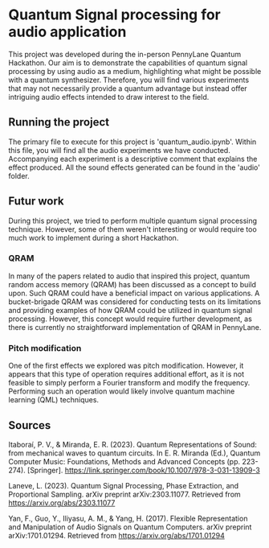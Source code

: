 # Quantum Signal processing for audio application

This project was developed during the in-person PennyLane Quantum Hackathon. Our aim is to demonstrate the capabilities of quantum signal processing by using audio as a medium, highlighting what might be possible with a quantum synthesizer. Therefore, you will find various experiments that may not necessarily provide a quantum advantage but instead offer intriguing audio effects intended to draw interest to the field.

## Running the project

The primary file to execute for this project is 'quantum_audio.ipynb'. Within this file, you will find all the audio experiments we have conducted. Accompanying each experiment is a descriptive comment that explains the effect produced. All the sound effects generated can be found in the 'audio' folder.

## Futur work

During this project, we tried to perform multiple quantum signal processing technique. However, some of them weren't interesting or would require too much work to implement during a short Hackathon.

### QRAM

In many of the papers related to audio that inspired this project, quantum random access memory (QRAM) has been discussed as a concept to build upon. Such QRAM could have a beneficial impact on various applications. A bucket-brigade QRAM was considered for conducting tests on its limitations and providing examples of how QRAM could be utilized in quantum signal processing. However, this concept would require further development, as there is currently no straightforward implementation of QRAM in PennyLane.

### Pitch modification

One of the first effects we explored was pitch modification. However, it appears that this type of operation requires additional effort, as it is not feasible to simply perform a Fourier transform and modify the frequency. Performing such an operation would likely involve quantum machine learning (QML) techniques.


## Sources

Itaboraí, P. V., & Miranda, E. R. (2023). Quantum Representations of Sound: from mechanical waves to quantum circuits. In E. R. Miranda (Ed.), Quantum Computer Music: Foundations, Methods and Advanced Concepts (pp. 223-274). [Springer]. https://link.springer.com/book/10.1007/978-3-031-13909-3

Laneve, L. (2023). Quantum Signal Processing, Phase Extraction, and Proportional Sampling. arXiv preprint arXiv:2303.11077. Retrieved from https://arxiv.org/abs/2303.11077

Yan, F., Guo, Y., Iliyasu, A. M., & Yang, H. (2017). Flexible Representation and Manipulation of Audio Signals on Quantum Computers. arXiv preprint arXiv:1701.01294. Retrieved from https://arxiv.org/abs/1701.01294